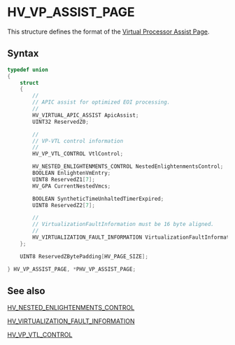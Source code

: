 # HV_VP_ASSIST_PAGE

 This structure defines the format of the [Virtual Processor Assist Page](../vp-properties.md#Virtual-Processor-Assist-Page).

## Syntax

```c
typedef union
{
    struct
    {
        //
        // APIC assist for optimized EOI processing.
        //
        HV_VIRTUAL_APIC_ASSIST ApicAssist;
        UINT32 ReservedZ0;

        //
        // VP-VTL control information
        //
        HV_VP_VTL_CONTROL VtlControl;

        HV_NESTED_ENLIGHTENMENTS_CONTROL NestedEnlightenmentsControl;
        BOOLEAN EnlightenVmEntry;
        UINT8 ReservedZ1[7];
        HV_GPA CurrentNestedVmcs;

        BOOLEAN SyntheticTimeUnhaltedTimerExpired;
        UINT8 ReservedZ2[7];

        //
        // VirtualizationFaultInformation must be 16 byte aligned.
        //
        HV_VIRTUALIZATION_FAULT_INFORMATION VirtualizationFaultInformation;
    };

    UINT8 ReservedZBytePadding[HV_PAGE_SIZE];

} HV_VP_ASSIST_PAGE, *PHV_VP_ASSIST_PAGE;
 ```

## See also

[HV_NESTED_ENLIGHTENMENTS_CONTROL](HV_NESTED_ENLIGHTENMENTS_CONTROL.md)

[HV_VIRTUALIZATION_FAULT_INFORMATION](HV_VIRTUALIZATION_FAULT_INFORMATION.md)

[HV_VP_VTL_CONTROL](HV_VP_VTL_CONTROL.md)